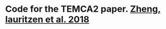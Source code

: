 # Code for the TEMCA2 paper. [Zheng, lauritzen et al. 2018](https://www.cell.com/cell/fulltext/S0092-8674(18)30787-6)
